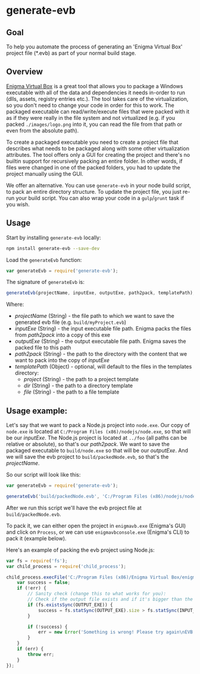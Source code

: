 # generate-evb

## Goal
To help you automate the process of generating an 'Enigma Virtual Box' project file (*.evb) as part of your normal build stage.

## Overview
[Enigma Virtual Box](http://enigmaprotector.com/en/aboutvb.html) is a great tool that allows you to package a Windows executable with all of the data and dependencies it needs in-order to run (dlls, assets, registry entries etc.). The tool takes care of the virtualization, so you don't need to change your code in order for this to work. The packaged executable can read/write/execute files that were packed with it as if they were really in the file system and not virtualized (e.g. if you packed `./images/logo.png` into it, you can read the file from that path or even from the absolute path).

To create a packaged executable you need to create a project file that describes what needs to be packaged along with some other virtualization attributes. The tool offers only a GUI for creating the project and there's no builtin support for recursively packing an entire folder. In other words, if files were changed in one of the packed folders, you had to update the project manually using the GUI.

We offer an alternative. You can use `generate-evb` in your node build script, to pack an entire directory structure. To update the project file, you just re-run your build script. You can also wrap your code in a `gulp`/`grunt` task if you wish.

## Usage
Start by installing `generate-evb` locally:
```sh
npm install generate-evb --save-dev
```

Load the `generateEvb` function:
```javascript
var generateEvb = require('generate-evb');
```

The signature of `generateEvb` is:
```javascript
generateEvb(projectName, inputExe, outputExe, path2pack, templatePath);
```
Where:
- *projectName* (String) - the file path to which we want to save the generated evb file (e.g. `build/myProject.evb`)
- *inputExe* (String) - the input executable file path. Enigma packs the files from *path2pack* into a copy of this exe
- *outputExe* (String) - the output executable file path. Enigma saves the packed file to this path
- *path2pack* (String) - the path to the directory with the content that we want to pack into the copy of *inputExe*
- *templatePath* (Object) - optional, will default to the files in the templates directory:
    - *project* (String) - the path to a project template
    - *dir* (String) - the path to a directory template
    - *file* (String) - the path to a file template

## Usage example:

Let's say that we want to pack a Node.js project into `node.exe`. Our copy of `node.exe` is located at `C:/Program Files (x86)/nodejs/node.exe`, so that will be our *inputExe*. The Node.js project is located at `../foo` (all paths can be relative or absolute), so that's our *path2pack*. We want to save the packaged executable to `build/node.exe` so that will be our *outputExe*. And we will save the evb project to `build/packedNode.evb`, so that's the *projectName*.

So our script will look like this:

```javascript
var generateEvb = require('generate-evb');

generateEvb('build/packedNode.evb', 'C:/Program Files (x86)/nodejs/node.exe', 'build/node.exe', '../foo');
```
After we run this script we'll have the evb project file at `build/packedNode.evb`.

To pack it, we can either open the project in `enigmavb.exe` (Enigma's GUI) and click on `Process`, or we can use `enigmavbconsole.exe` (Enigma's CLI) to pack it (example below).

Here's an example of packing the evb project using Node.js:
```javascript
var fs = require('fs');
var child_process = require('child_process');

child_process.execFile('C:/Program Files (x86)/Enigma Virtual Box/enigmavbconsole.exe', [PROJECT_NAME], function (err, stdout, stderr) {
    var success = false;
    if (!err) {
        // Sanity check (change this to what works for you):
        // Check if the output file exists and if it's bigger than the input file
        if (fs.existsSync(OUTPUT_EXE)) {
            success = fs.statSync(OUTPUT_EXE).size > fs.statSync(INPUT_EXE).size;
        }

        if (!success) {
            err = new Error('Something is wrong! Please try again\nEVB stdout:\n' + stdout + '\nEVB stderr:\n' + stderr);
        }
    }
    if (err) {
    	throw err;
    }
});
```


